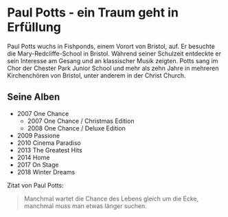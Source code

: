 # Paul Potts - ein Traum geht in Erfüllung

Paul Potts wuchs in Fishponds, einem Vorort von Bristol, auf. Er besuchte die Mary-Redcliffe-School in Bristol. Während seiner Schulzeit entdeckte er sein Interesse am Gesang und an klassischer Musik zeigten. Potts sang im Chor der Chester Park Junior School und mehr als zehn Jahre in mehreren Kirchenchören von Bristol, unter anderem in der Christ Church.

## Seine Alben
* 2007 One Chance
  * 2007 One Chance / Christmas Edition
  * 2008 One Chance / Deluxe Edition
* 2009 Passione
* 2010 Cinema Paradiso
* 2013 The Greatest Hits
* 2014 Home
* 2017 On Stage
* 2018 Winter Dreams

Zitat von Paul Potts:
> Manchmal wartet die Chance des Lebens gleich um die Ecke, manchmal muss man etwas länger suchen.
